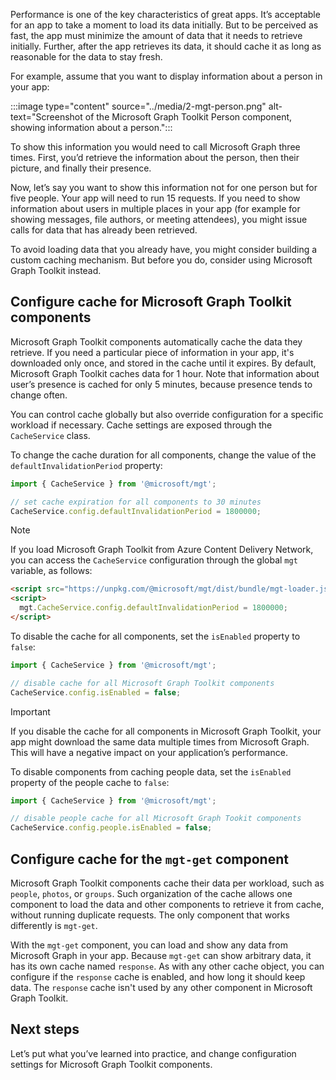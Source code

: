 Performance is one of the key characteristics of great apps. It’s acceptable for an app to take a moment to load its data initially. But to be perceived as fast, the app must minimize the amount of data that it needs to retrieve initially. Further, after the app retrieves its data, it should cache it as long as reasonable for the data to stay fresh.

For example, assume that you want to display information about a person in your app:

:::image type="content" source="../media/2-mgt-person.png" alt-text="Screenshot of the Microsoft Graph Toolkit Person component, showing information about a person.":::

To show this information you would need to call Microsoft Graph three times. First, you’d retrieve the information about the person, then their picture, and finally their presence.

Now, let’s say you want to show this information not for one person but for five people. Your app will need to run 15 requests. If you need to show information about users in multiple places in your app (for example for showing messages, file authors, or meeting attendees), you might issue calls for data that has already been retrieved.

To avoid loading data that you already have, you might consider building a custom caching mechanism. But before you do, consider using Microsoft Graph Toolkit instead.

## Configure cache for Microsoft Graph Toolkit components

Microsoft Graph Toolkit components automatically cache the data they retrieve. If you need a particular piece of information in your app, it's downloaded only once, and stored in the cache until it expires. By default, Microsoft Graph Toolkit caches data for 1 hour. Note that information about user’s presence is cached for only 5 minutes, because presence tends to change often.

You can control cache globally but also override configuration for a specific workload if necessary. Cache settings are exposed through the `CacheService` class.

To change the cache duration for all components, change the value of the `defaultInvalidationPeriod` property:

```typescript
import { CacheService } from '@microsoft/mgt'; 

// set cache expiration for all components to 30 minutes 
CacheService.config.defaultInvalidationPeriod = 1800000;
```

> [!NOTE]
> If you load Microsoft Graph Toolkit from Azure Content Delivery Network, you can access the `CacheService` configuration through the global `mgt` variable, as follows:
>
> ```html
> <script src="https://unpkg.com/@microsoft/mgt/dist/bundle/mgt-loader.js"></script> 
> <script> 
>   mgt.CacheService.config.defaultInvalidationPeriod = 1800000; 
> </script>
> ```

To disable the cache for all components, set the `isEnabled` property to `false`:

```typescript
import { CacheService } from '@microsoft/mgt';

// disable cache for all Microsoft Graph Toolkit components 
CacheService.config.isEnabled = false; 
```

> [!IMPORTANT]
> If you disable the cache for all components in Microsoft Graph Toolkit, your app might download the same data multiple times from Microsoft Graph. This will have a negative impact on your application’s performance.

To disable components from caching people data, set the `isEnabled` property of the people cache to `false`:

```typescript
import { CacheService } from '@microsoft/mgt';

// disable people cache for all Microsoft Graph Tookit components 
CacheService.config.people.isEnabled = false; 
```

## Configure cache for the `mgt-get` component

Microsoft Graph Toolkit components cache their data per workload, such as `people`, `photos`, or `groups`. Such organization of the cache allows one component to load the data and other components to retrieve it from cache, without running duplicate requests. The only component that works differently is `mgt-get`.

With the `mgt-get` component, you can load and show any data from Microsoft Graph in your app. Because `mgt-get` can show arbitrary data, it has its own cache named `response`. As with any other cache object, you can configure if the `response` cache is enabled, and how long it should keep data. The `response` cache isn't used by any other component in Microsoft Graph Toolkit.

## Next steps

Let’s put what you’ve learned into practice, and change configuration settings for Microsoft Graph Toolkit components.
